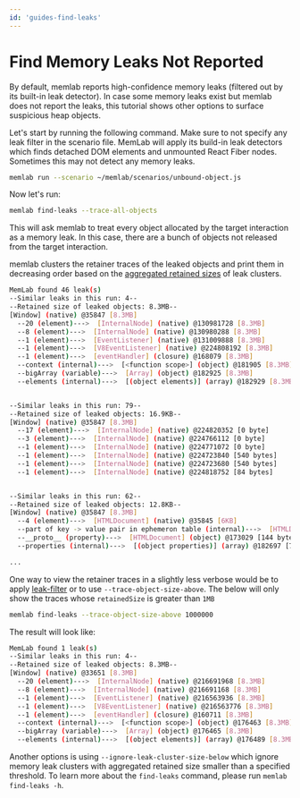 ```yaml
---
id: 'guides-find-leaks'
---
```


# Find Memory Leaks Not Reported

By default, memlab reports high-confidence memory leaks (filtered out by its
built-in leak detector). In case some memory leaks exist but memlab
does not report the leaks, this tutorial shows other options to surface
suspicious heap objects.

Let's start by running the following command. Make sure to not specify any leak
filter in the scenario file. MemLab will apply its build-in leak detectors
which finds detached DOM elements and unmounted React Fiber nodes.
Sometimes this may not detect any memory leaks.

```bash
memlab run --scenario ~/memlab/scenarios/unbound-object.js
```

Now let's run:
```bash
memlab find-leaks --trace-all-objects
```

This will ask memlab to treat every object allocated by the target interaction
as a memory leak. In this case, there are a bunch of objects not
released from the target interaction.

memlab clusters the retainer traces of the leaked objects and print them in
decreasing order based on the
[aggregated retained sizes](https://developer.chrome.com/docs/devtools/memory-problems/memory-101/#retained_size)
of leak clusters.

```bash
MemLab found 46 leak(s)
--Similar leaks in this run: 4--
--Retained size of leaked objects: 8.3MB--
[Window] (native) @35847 [8.3MB]
  --20 (element)--->  [InternalNode] (native) @130981728 [8.3MB]
  --8 (element)--->  [InternalNode] (native) @130980288 [8.3MB]
  --1 (element)--->  [EventListener] (native) @131009888 [8.3MB]
  --1 (element)--->  [V8EventListener] (native) @224808192 [8.3MB]
  --1 (element)--->  [eventHandler] (closure) @168079 [8.3MB]
  --context (internal)--->  [<function scope>] (object) @181905 [8.3MB]
  --bigArray (variable)--->  [Array] (object) @182925 [8.3MB]
  --elements (internal)--->  [(object elements)] (array) @182929 [8.3MB]


--Similar leaks in this run: 79--
--Retained size of leaked objects: 16.9KB--
[Window] (native) @35847 [8.3MB]
  --17 (element)--->  [InternalNode] (native) @224820352 [0 byte]
  --3 (element)--->  [InternalNode] (native) @224766112 [0 byte]
  --1 (element)--->  [InternalNode] (native) @224771072 [0 byte]
  --1 (element)--->  [InternalNode] (native) @224723840 [540 bytes]
  --1 (element)--->  [InternalNode] (native) @224723680 [540 bytes]
  --1 (element)--->  [InternalNode] (native) @224818752 [84 bytes]


--Similar leaks in this run: 62--
--Retained size of leaked objects: 12.8KB--
[Window] (native) @35847 [8.3MB]
  --4 (element)--->  [HTMLDocument] (native) @35845 [6KB]
  --part of key -> value pair in ephemeron table (internal)--->  [HTMLDocument] (object) @167199 [28 bytes]
  --__proto__ (property)--->  [HTMLDocument] (object) @173029 [144 bytes]
  --properties (internal)--->  [(object properties)] (array) @182697 [76 bytes]

...
```

One way to view the retainer traces in a slightly less verbose would be to apply
[leak-filter](../api/interfaces/core_src.ILeakFilter.md) or to use `--trace-object-size-above`.
The below will only show the traces whose `retainedSize` is greater than `1MB`
```bash
memlab find-leaks --trace-object-size-above 1000000
```

The result will look like:
```bash
MemLab found 1 leak(s)
--Similar leaks in this run: 4--
--Retained size of leaked objects: 8.3MB--
[Window] (native) @33651 [8.3MB]
  --20 (element)--->  [InternalNode] (native) @216691968 [8.3MB]
  --8 (element)--->  [InternalNode] (native) @216691168 [8.3MB]
  --1 (element)--->  [EventListener] (native) @216563936 [8.3MB]
  --1 (element)--->  [V8EventListener] (native) @216563776 [8.3MB]
  --1 (element)--->  [eventHandler] (closure) @160711 [8.3MB]
  --context (internal)--->  [<function scope>] (object) @176463 [8.3MB]
  --bigArray (variable)--->  [Array] (object) @176465 [8.3MB]
  --elements (internal)--->  [(object elements)] (array) @176489 [8.3MB]
```

Another options is using `--ignore-leak-cluster-size-below` which ignore memory
leak clusters with aggregated retained size smaller than a specified threshold.
To learn more about the `find-leaks` command, please run `memlab find-leaks -h`.
